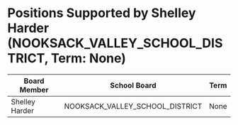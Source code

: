 # Positions Supported by Shelley Harder (NOOKSACK_VALLEY_SCHOOL_DISTRICT, Term: None)

| Board Member | School Board | Term |
|--------------|--------------|------|
| Shelley Harder | NOOKSACK_VALLEY_SCHOOL_DISTRICT | None |

